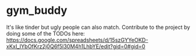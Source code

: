 # gym_buddy

It's like tinder but ugly people can also match.
Contribute to the project by doing some of the TODOs here: https://docs.google.com/spreadsheets/d/15szGYYeOKD-xKxI_IYbOfKrz2j0Q6f5l30M4h1LhbYE/edit?gid=0#gid=0